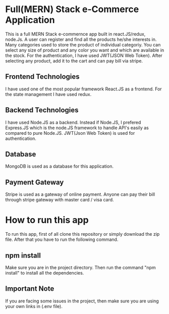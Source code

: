 # Full(MERN) Stack e-Commerce Application
This is a full MERN Stack e-commernce app built in react.JS/redux, node.Js. A user can register and find all the products he/she interests in. Many categories used to 
store the product of individual categoriy. You can select any size of product and any color you want and which are available in the stock. For the authentication, I have used JWT(JSON Web Token). After selecting any product, add it to the cart and can pay bill via stripe.
## Frontend Technologies
I have used one of the most popular framework React.JS as a frontend. For the state management I have used redux.
## Backend Technologies
I have used Node.JS as a backend. Instead if Node.JS, I prefered Express.JS which is the node.JS framework to handle API's easily as compared to pure Node.JS. JWT(Json Web Token)
is used for authentication.

## Database
MongoDB is used as a database for this application.

## Payment Gateway
Stripe is used as a gateway of online payment. Anyone can pay their bill through stripe gateway with master card / visa card.
# How to run this app
To run this app, first of all clone this repository or simply download the zip file. After that you have to run the following command.
## npm install
Make sure you are in the project directory. Then run the command "npm install" to install all the dependencies.

## Important Note
If you are facing some issues in the project, then make sure you are using your own links in (.env file). 

